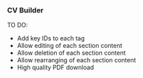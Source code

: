 ### CV Builder

TO DO:
- Add key IDs to each tag
- Allow editing of each section content
- Allow deletion of each section content
- Allow rearranging of each section content
- High quality PDF download